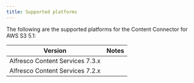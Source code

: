 ```yaml
---
title: Supported platforms
---
```


The following are the supported platforms for the Content Connector for AWS S3 5.1:

| Version | Notes |
| ------- | ----- |
| Alfresco Content Services 7.3.x |  |
| Alfresco Content Services 7.2.x |  |
